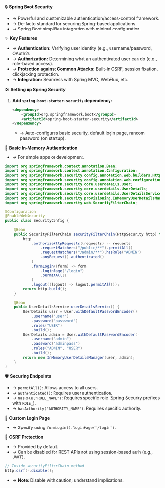 🔒 **Spring Boot Security**
- → Powerful and customizable authentication/access-control framework.
- → De-facto standard for securing Spring-based applications.
- → Spring Boot simplifies integration with minimal configuration.

✨ **Key Features**
- → **Authentication:** Verifying user identity (e.g., username/password, OAuth2).
- → **Authorization:** Determining what an authenticated user can do (e.g., role-based access).
- → **Protection against Common Attacks:** Built-in CSRF, session fixation, clickjacking protection.
- → **Integration:** Seamless with Spring MVC, WebFlux, etc.

🛠️ **Setting up Spring Security**
1.  **Add `spring-boot-starter-security` dependency:**
    ```xml
    <dependency>
        <groupId>org.springframework.boot</groupId>
        <artifactId>spring-boot-starter-security</artifactId>
    </dependency>
    ```
    - → Auto-configures basic security, default login page, random password (on startup).

🔑 **Basic In-Memory Authentication**
- → For simple apps or development.
```java
import org.springframework.context.annotation.Bean;
import org.springframework.context.annotation.Configuration;
import org.springframework.security.config.annotation.web.builders.HttpSecurity;
import org.springframework.security.config.annotation.web.configuration.EnableWebSecurity;
import org.springframework.security.core.userdetails.User;
import org.springframework.security.core.userdetails.UserDetails;
import org.springframework.security.core.userdetails.UserDetailsService;
import org.springframework.security.provisioning.InMemoryUserDetailsManager;
import org.springframework.security.web.SecurityFilterChain;

@Configuration
@EnableWebSecurity
public class SecurityConfig {

    @Bean
    public SecurityFilterChain securityFilterChain(HttpSecurity http) throws Exception {
        http
            .authorizeHttpRequests((requests) -> requests
                .requestMatchers("/public/**").permitAll()
                .requestMatchers("/admin/**").hasRole("ADMIN")
                .anyRequest().authenticated()
            )
            .formLogin((form) -> form
                .loginPage("/login")
                .permitAll()
            )
            .logout((logout) -> logout.permitAll());
        return http.build();
    }

    @Bean
    public UserDetailsService userDetailsService() {
        UserDetails user = User.withDefaultPasswordEncoder()
            .username("user")
            .password("password")
            .roles("USER")
            .build();
        UserDetails admin = User.withDefaultPasswordEncoder()
            .username("admin")
            .password("adminpass")
            .roles("ADMIN", "USER")
            .build();
        return new InMemoryUserDetailsManager(user, admin);
    }
}
```

🛡️ **Securing Endpoints**
- → `permitAll()`: Allows access to all users.
- → `authenticated()`: Requires user authentication.
- → `hasRole("ROLE_NAME")`: Requires specific role (Spring Security prefixes with `ROLE_`).
- → `hasAuthority("AUTHORITY_NAME")`: Requires specific authority.

🚪 **Custom Login Page**
- → Specify using `formLogin().loginPage("/login")`.

🚫 **CSRF Protection**
- → Provided by default.
- → Can be disabled for REST APIs not using session-based auth (e.g., JWT).
```java
// Inside securityFilterChain method
http.csrf().disable();
```
- → **Note:** Disable with caution; understand implications.
